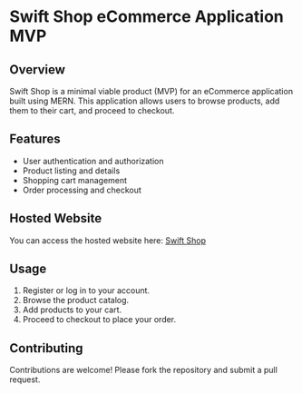 # Swift Shop eCommerce Application MVP

## Overview
Swift Shop is a minimal viable product (MVP) for an eCommerce application built using MERN. This application allows users to browse products, add them to their cart, and proceed to checkout.

## Features
- User authentication and authorization
- Product listing and details
- Shopping cart management
- Order processing and checkout

## Hosted Website
You can access the hosted website here: [Swift Shop](https://swift-shop.tech)



## Usage
1. Register or log in to your account.
2. Browse the product catalog.
3. Add products to your cart.
4. Proceed to checkout to place your order.

## Contributing
Contributions are welcome! Please fork the repository and submit a pull request.

